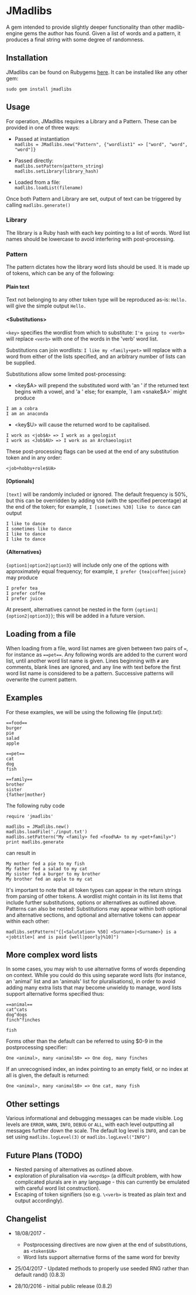 # JMadlibs

A gem intended to provide slightly deeper functionality than other
madlib-engine gems the author has found. Given a list of words and a pattern,
it produces a final string with some degree of randomness.

## Installation

JMadlibs can be found on Rubygems [here](https://rubygems.org/gems/jmadlibs/).
It can be installed like any other gem:

```
sudo gem install jmadlibs
```


## Usage

For operation, JMadlibs requires a Library and a Pattern.  These can be
provided in one of three ways:

* Passed at instantiation  
  `madlibs = JMadlibs.new("Pattern", {"wordlist1" => ["word", "word", "word"]}`

* Passed directly:  
  `madlibs.setPattern(pattern_string)`  
`madlibs.setLibrary(library_hash)`

* Loaded from a file:  
  `madlibs.loadList(filename)`

Once both Pattern and Library are set, output of text can be triggered by
calling `madlibs.generate()`

### Library

The library is a Ruby hash with each key pointing to a list of words. Word
list names should be lowercase to avoid interfering with post-processing.

### Pattern

The pattern dictates how the library word lists should be used. It is made up
of tokens, which can be any of the following:

#### Plain text

Text not belonging to any other token type will be reproduced as-is: `Hello.`
will give the simple output `Hello.`

#### &lt;Substitutions>

`<key>` specifies the wordlist from which to substitute: `I'm going to
<verb>` will replace `<verb>` with one of the words in the 'verb' word list.

Substitutions can join wordlists: `I like my <family+pet>` will replace with
a word from either of the lists specified, and an arbitrary number of lists
can be supplied.

Substitutions allow some limited post-processing:
* <key$A> will prepend the substituted word with 'an ' if the returned text
  begins with a vowel, and 'a ' else; for example, `I am <snake$A>` might
produce
```
I am a cobra
I am an anaconda
```
* <key$U>  will cause the returned word to be
  capitalised.  
```
I work as <job$A> => I work as a geologist
I work as <Job$AU> => I work as an Archaeologist
```

These post-processing flags can be used at the end of any substitution token
and in any order:

```
<job+hobby+role$UA>
```

#### [Optionals]

`[text]` will be randomly included or ignored. The default frequency is 50%,
but this can be overridden by adding `%50` (with the specified percentage) at
the end of the token; for example, `I [sometimes %30] like to dance` can output

```
I like to dance
I sometimes like to dance
I like to dance
I like to dance
```

#### {Alternatives}

`{option1|option2|option3}` will include only one of the options with
approximately equal frequency; for example, `I prefer {tea|coffee|juice}` may
produce

```
I prefer tea
I prefer coffee
I prefer juice
```

At present, alternatives cannot be nested in the form
`{option1|{option2|option3}}`; this will be added in a future version.

## Loading from a file

When loading from a file, word list names are given between two pairs of `=`,
for instance as `==pet==`. Any following words are added to the current word
list, until another word list name is given.  Lines beginning with `#` are
comments, blank lines are ignored, and any line with text before the first word
list name is considered to be a pattern.  Successive patterns will overwrite
the current pattern.

## Examples

For these examples, we will be using the following file (input.txt):
```
==food==
burger
pie
salad
apple

==pet==
cat
dog
fish

==family==
brother
sister
{father|mother}

```
The following ruby code
```
require 'jmadlibs'

madlibs = JMadlibs.new()
madlibs.loadFile('./input.txt')
madlibs.setPattern("My <family> fed <food%A> to my <pet+family>")
print madlibs.generate
```

can result in

```
My mother fed a pie to my fish
My father fed a salad to my cat
My sister fed a burger to my brother
My brother fed an apple to my cat
```

It's important to note that all token types can appear in the return strings
from parsing of other tokens. A wordlist might contain in its list items that
include further substitutions, options or alternatives as outlined above.
Patterns can also be nested: Substitutions may appear within both optional and
alternative sections, and optional and alternative tokens can appear within each
other:

```
madlibs.setPattern("{[<Salutation> %50] <Surname>|<Surname>} is a <jobtitle>[ and is paid {well|poorly}%10]")
```

## More complex word lists

In some cases, you may wish to use alternative forms of words depending on
context.  While you could do this using separate word lists (for instance, 
an 'animal' list and an 'animals' list for pluralisations), in order to avoid
adding many extra lists that may become unwieldy to manage, word lists support
alternative forms specified thus:

```
==animal==
cat^cats
dog^dogs
finch^finches

fish
```

Forms other than the default can be referred to using $0-9 in the postprocessing
specifier:

```
One <animal>, many <animal$0> => One dog, many finches
```

If an unrecognised index, an index pointing to an empty field, or no index at all
is given, the default is returned:
```
One <animal>, many <animal$0> => One cat, many fish
```


## Other settings

Various informational and debugging messages can be made visible. Log levels
are `ERROR`, `WARN`, `INFO`, `DEBUG` or `ALL`, with each level outputting all
messages further down the scale.  The default log level is `INFO`, and can be
set using `madlibs.logLevel(3)` or `madlibs.logLevel("INFO")`


## Future Plans (TODO)

* Nested parsing of alternatives as outlined above.
* exploration of pluralisation via `<word$p>` (a difficult problem, with how
  complicated plurals are in any language - this can currently be emulated with
  careful word list construction).
* Escaping of token signifiers (so e.g. `\<verb>` is treated as plain text and
  output accordingly).

## Changelist

* 18/08/2017 -

  * Postprocessing directives are now given at the end of substitutions, as `<token$UA>`
  * Word lists support alternative forms of the same word for brevity 

* 25/04/2017 - Updated methods to properly use seeded RNG rather than default rand() (0.8.3)

* 28/10/2016 - initial public release (0.8.2)
